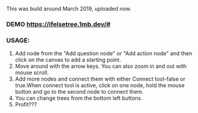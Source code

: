 This was build around March 2019, uploaded now.

### DEMO https://ifelsetree.1mb.dev/#

### USAGE:
1. Add node from the "Add question node" or "Add action node" and then click on the canvas to add a starting point.
2. Move around with the arrow keys. You can also zoom in and out with mouse scroll.
3. Add more nodes and connect them with either Connect tool-false or true.When connect tool is active, click on one node, hold the mouse button and go to the second node to connect them.
4. You can change trees from the bottom left buttons.
5. Profit???
